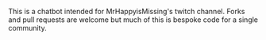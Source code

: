 This is a chatbot intended for MrHappyisMissing's twitch channel. Forks and pull requests are welcome but much of this is bespoke code for a single community.
